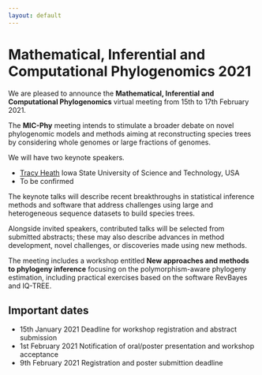 ```yaml
---
layout: default
---
```

# Mathematical, Inferential and Computational Phylogenomics 2021

We are pleased to announce the **Mathematical, Inferential and Computational Phylogenomics** virtual meeting from 15th to 17th February 2021.

The **MIC-Phy** meeting intends to stimulate a broader debate on novel phylogenomic models and methods aiming at reconstructing species trees by considering whole genomes or large fractions of genomes.

We will have two keynote speakers. 

* [Tracy Heath](https://www.eeob.iastate.edu/people/tracy-heath) Iowa State University of Science and Technology, USA
* To be confirmed 

The keynote talks will describe recent breakthroughs in statistical inference methods and software that address challenges using large and heterogeneous sequence datasets to build species trees.

Alongside invited speakers, contributed talks will be selected from submitted abstracts; these may also describe advances in method development, novel challenges, or discoveries made using new methods.

The meeting includes a workshop entitled **New approaches and methods to phylogeny inference** focusing on the polymorphism-aware phylogeny estimation, including practical exercises based on the software RevBayes and IQ-TREE.

## Important dates

* 15th January 2021 Deadline for workshop registration and abstract submission
* 1st February 2021 Notification of oral/poster presentation and workshop acceptance
* 9th February 2021 Registration and poster submittion deadline